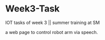 # Week3-Task
IOT tasks of week 3 || summer training at SM

a web page to control robot arm via speech.
